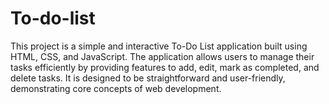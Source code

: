 # To-do-list
This project is a simple and interactive To-Do List application built using HTML, CSS, and JavaScript. The application allows users to manage their tasks efficiently by providing features to add, edit, mark as completed, and delete tasks. It is designed to be straightforward and user-friendly, demonstrating core concepts of web development.
